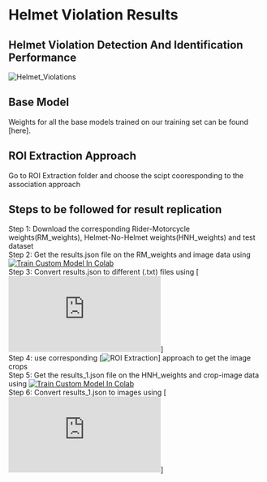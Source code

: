 # Helmet Violation Results
## Helmet Violation Detection And Identification Performance
![Helmet_Violations](https://user-images.githubusercontent.com/56833595/150500420-6199a4b2-df0c-4e49-8e9e-065eaf4e8e28.png)

## Base Model
Weights for all the base models trained on our training set can be found [here].

## ROI Extraction Approach
Go to ROI Extraction folder and choose the scipt cooresponding to the association approach

## Steps to be followed for result replication
Step 1: Download the corresponding Rider-Motorcycle weights(RM_weights), Helmet-No-Helmet weights(HNH_weights) and test dataset <br>
Step 2: Get the results.json file on the RM_weights and image data using [![Train Custom Model In Colab](https://colab.research.google.com/assets/colab-badge.svg)](https://colab.research.google.com/drive/1_GdoqCJWXsChrOiY8sZMr_zbr_fH-0Fg?usp=sharing)<br>
Step 3: Convert results.json to different (.txt) files using  [![Json_to_txt.py](https://github.com/CVIT-Mobility/tripple-rider-violations/blob/main/missc/json_to_txt.py)]<br>
Step 4: use corresponding [![ROI Extraction](https://github.com/CVIT-Mobility/tripple-rider-violations/tree/main/results/Helmet%20Violations/ROI%20Extraction)] approach to get the image crops<br>
Step 5: Get the results_1.json file on the HNH_weights and crop-image data using  [![Train Custom Model In Colab](https://colab.research.google.com/assets/colab-badge.svg)](https://colab.research.google.com/drive/1_GdoqCJWXsChrOiY8sZMr_zbr_fH-0Fg?usp=sharing)<br>
Step 6: Convert results_1.json to images using  [![Json_to_img.py](https://github.com/CVIT-Mobility/tripple-rider-violations/blob/main/missc/json_to_img.py)]<br>
